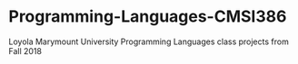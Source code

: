 # Programming-Languages-CMSI386
Loyola Marymount University Programming Languages class projects from Fall 2018
